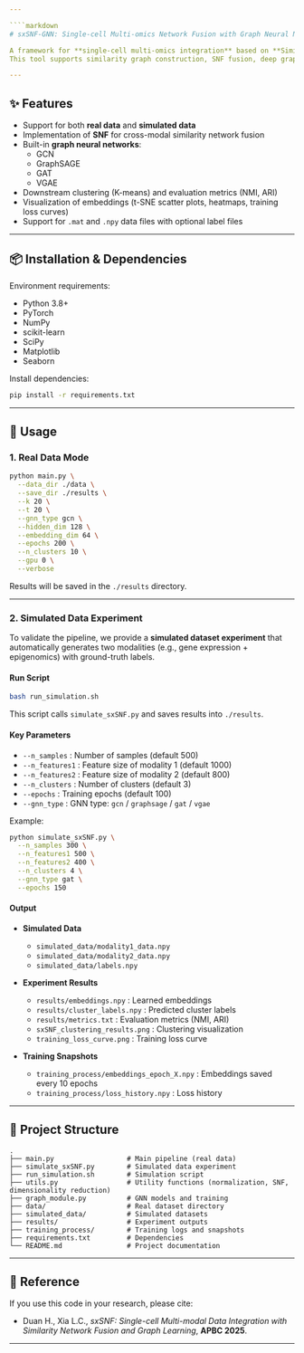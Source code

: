 ```yaml
---

````markdown
# sxSNF-GNN: Single-cell Multi-omics Network Fusion with Graph Neural Networks

A framework for **single-cell multi-omics integration** based on **Similarity Network Fusion (SNF)** and **Graph Neural Networks (GNNs)**.  
This tool supports similarity graph construction, SNF fusion, deep graph representation learning, clustering, and visualization.

---
```


## ✨ Features

- Support for both **real data** and **simulated data**  
- Implementation of **SNF** for cross-modal similarity network fusion  
- Built-in **graph neural networks**:
  - GCN
  - GraphSAGE
  - GAT
  - VGAE
- Downstream clustering (K-means) and evaluation metrics (NMI, ARI)  
- Visualization of embeddings (t-SNE scatter plots, heatmaps, training loss curves)  
- Support for `.mat` and `.npy` data files with optional label files  

---

## 📦 Installation & Dependencies

Environment requirements:

- Python 3.8+
- PyTorch
- NumPy
- scikit-learn
- SciPy
- Matplotlib
- Seaborn

Install dependencies:

```bash
pip install -r requirements.txt
````

---

## 🚀 Usage

### 1. Real Data Mode

```bash
python main.py \
  --data_dir ./data \
  --save_dir ./results \
  --k 20 \
  --t 20 \
  --gnn_type gcn \
  --hidden_dim 128 \
  --embedding_dim 64 \
  --epochs 200 \
  --n_clusters 10 \
  --gpu 0 \
  --verbose
```

Results will be saved in the `./results` directory.

---

### 2. Simulated Data Experiment

To validate the pipeline, we provide a **simulated dataset experiment** that automatically generates two modalities (e.g., gene expression + epigenomics) with ground-truth labels.

#### Run Script

```bash
bash run_simulation.sh
```

This script calls `simulate_sxSNF.py` and saves results into `./results`.

#### Key Parameters

* `--n_samples` : Number of samples (default 500)
* `--n_features1` : Feature size of modality 1 (default 1000)
* `--n_features2` : Feature size of modality 2 (default 800)
* `--n_clusters` : Number of clusters (default 3)
* `--epochs` : Training epochs (default 100)
* `--gnn_type` : GNN type: `gcn` / `graphsage` / `gat` / `vgae`

Example:

```bash
python simulate_sxSNF.py \
  --n_samples 300 \
  --n_features1 500 \
  --n_features2 400 \
  --n_clusters 4 \
  --gnn_type gat \
  --epochs 150
```

#### Output

* **Simulated Data**

  * `simulated_data/modality1_data.npy`
  * `simulated_data/modality2_data.npy`
  * `simulated_data/labels.npy`

* **Experiment Results**

  * `results/embeddings.npy` : Learned embeddings
  * `results/cluster_labels.npy` : Predicted cluster labels
  * `results/metrics.txt` : Evaluation metrics (NMI, ARI)
  * `sxSNF_clustering_results.png` : Clustering visualization
  * `training_loss_curve.png` : Training loss curve

* **Training Snapshots**

  * `training_process/embeddings_epoch_X.npy` : Embeddings saved every 10 epochs
  * `training_process/loss_history.npy` : Loss history

---

## 📂 Project Structure

```
.
├── main.py                  # Main pipeline (real data)
├── simulate_sxSNF.py        # Simulated data experiment
├── run_simulation.sh        # Simulation script
├── utils.py                 # Utility functions (normalization, SNF, dimensionality reduction)
├── graph_module.py          # GNN models and training
├── data/                    # Real dataset directory
├── simulated_data/          # Simulated datasets
├── results/                 # Experiment outputs
├── training_process/        # Training logs and snapshots
├── requirements.txt         # Dependencies
└── README.md                # Project documentation
```
---

## 📖 Reference

If you use this code in your research, please cite:

* Duan H., Xia L.C., *sxSNF: Single-cell Multi-modal Data Integration with Similarity Network Fusion and Graph Learning*, **APBC 2025**.

---
```
